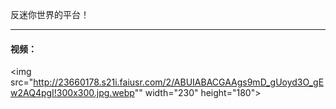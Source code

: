 反迷你世界的平台！

---

#### 视频：


<img src="http://23660178.s21i.faiusr.com/2/ABUIABACGAAgs9mD_gUoyd3O_gEw2AQ4pgI!300x300.jpg.webp"" width="230" height="180">
